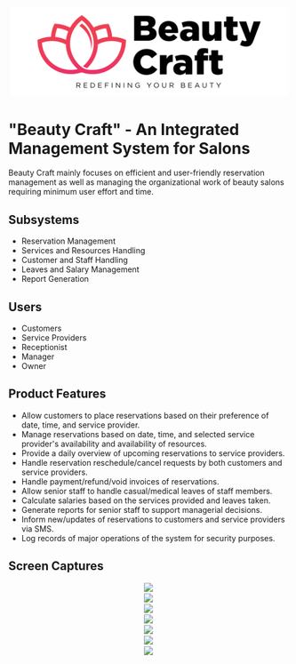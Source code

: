 <div style="text-align:center"><img src="./public/logo/bannerWhiteBgLessH.png" /></div>

# "Beauty Craft" - An Integrated Management System for Salons

Beauty Craft mainly focuses on efficient and user-friendly reservation management as well as managing the organizational work of beauty salons requiring minimum user effort and time.

## Subsystems
- Reservation Management
- Services and Resources Handling
- Customer and Staff Handling
- Leaves and Salary Management
- Report Generation

## Users
- Customers
- Service Providers
- Receptionist
- Manager
- Owner

## Product Features
- Allow customers to place reservations based on their preference of date, time, and service provider.
- Manage reservations based on date, time, and selected service provider's availability and availability of resources.
- Provide a daily overview of upcoming reservations to service providers.
- Handle reservation reschedule/cancel requests by both customers and service providers.
- Handle payment/refund/void invoices of reservations.
- Allow senior staff to handle casual/medical leaves of staff members. 
- Calculate salaries based on the services provided and leaves taken.
- Generate reports for senior staff to support managerial decisions.
- Inform new/updates of reservations to customers and service providers via SMS.
- Log records of major operations of the system for security purposes.

## Screen Captures
<div style="text-align:center"><img src="./docs/screenshots/screenshot_1" /></div>
<div style="text-align:center"><img src="./docs/screenshots/screenshot_2" /></div>
<div style="text-align:center"><img src="./docs/screenshots/screenshot_3" /></div>
<div style="text-align:center"><img src="./docs/screenshots/screenshot_4" /></div>
<div style="text-align:center"><img src="./docs/screenshots/screenshot_5" /></div>
<div style="text-align:center"><img src="./docs/screenshots/screenshot_6" /></div>
<div style="text-align:center"><img src="./docs/screenshots/screenshot_7" /></div>

